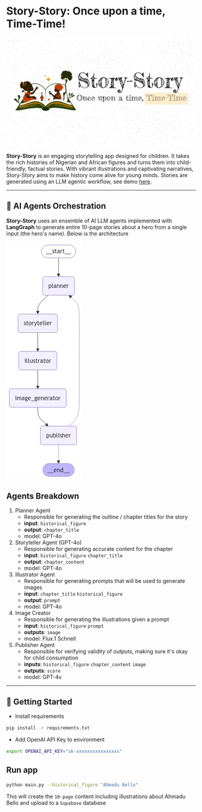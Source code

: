 # Story-Story: Once upon a time, Time-Time!

![](thumbnail.png)

**Story-Story** is an engaging storytelling app designed for children. It takes the rich histories of Nigerian and African figures and turns them into child-friendly, factual stories. With vibrant illustrations and captivating narratives, Story-Story aims to make history come alive for young minds. Stories are generated using an LLM agentic workflow, see demo [here](https://naija-heroes.vercel.app).

---

## 🌟 AI Agents Orchestration

**Story-Story** uses an ensemble of AI LLM agents implemented with **LangGraph** to generate entire 10-page stories about a hero from a single input (the hero's name).
Below is the architecture

![](arch.png)

## Agents Breakdown

1. Planner Agent
   - Responsible for generating the outline / chapter titles for the story
   - **input**: `historical_figure`
   - **output**: `chapter_title`
   - model: GPT-4o
2. Storyteller Agent (GPT-4o)
   - Responsible for generating accurate content for the chapter
   - **input**: `historical_figure` `chapter_title`
   - **output**: `chapter_content`
   - model: GPT-4o
3. Illustrator Agent
   - Responsible for generating prompts that will be used to generate images
   - **input**: `chapter_title` `historical_figure`
   - **output**: `prompt`
   - model: GPT-4o
4. Image Creator
   - Responsible for generating the illustrations given a prompt
   - **input**: `historical_figure` `prompt`
   - **outputs**: `image`
   - model: Flux.1 Schnell
5. Publisher Agent
   - Responsible for verifying validity of outputs, making sure it's okay for child consumption
   - **inputs**: `historical_figure` `chapter_content` `image`
   - **outputs**: `score`
   - model: GPT-4v

---

## 🚀 Getting Started
- Install requirements
```bash
pip install -r requirements.txt
```

- Add OpenAI API Key to environment
```bash
export OPENAI_API_KEY="sk-xxxxxxxxxxxxxxxx"  
```

## Run app
```bash
python main.py --historical_figure "Ahmadu Bello"
```
This will create the `10-page` content including illustrations about Ahmadu Bello and upload to a `Supabase` database

